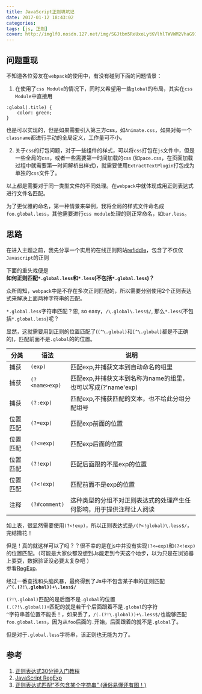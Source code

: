 ```yaml
---
title: JavaScript正则填坑记
date: 2017-01-12 18:43:02
categories:
tags: [js, 正则]
cover: http://imglf0.nosdn.127.net/img/SGJtbm5ReUxoLytKVlhlTWVWM2VhaG91cFJsYmVVdGZCcE9abThuUUJLckx4UHpySW9ZdVhBPT0.jpg?imageView&thumbnail=1680x0&quality=96&stripmeta=0&type=jpg
---
```



## 问题重现

不知道各位旁友在`webpack`的使用中，有没有碰到下面的问题情景：
1. 在使用了`css Module`的情况下，同时又希望用一些`global`的布局，其实在`css Module`中直接用
```
:global(.title) {
    color: green;
}
```
也是可以实现的，但是如果需要引入第三方css，如`Animate.css`，如果对每一个`classname`都进行手动的全局定义，工作量可不小。

2. 关于`css`的打包问题，对于一些组件的样式，可以将`css`打包在`js`文件中，但是一些全局的`css`，或者一些需要第一时间加载的`css` (如`pace.css`，在页面加载过程中就需要第一时间解析出样式)，就需要使用`ExtractTextPlugin`打包成为单独的`css`文件了。

以上都是需要对于同一类型文件的不同处理。在`webpack`中就体现成用正则表达式进行文件名匹配。

为了更优雅的命名，第一种情景来举例，我将全局的样式文件命名成`foo.global.less`，其他需要进行`css module`处理的则正常命名，如`bar.less`。

## 思路

在进入主题之前，我先分享一个实用的在线正则网站[refiddle](http://refiddle.com/)，包含了不仅仅`Javascript`的正则

下面的重头戏便是  
**如何正则匹配`*.global.less`和`*.less`(不包括`*.global.less`)？**

众所周知，`webpack`中是不存在多次正则匹配的，所以需要分别使用2个正则表达式来解决上面两种字符串的匹配。

`*.global.less`字符串匹配？恩, so easy，`/\.global\.less$/`, 那么`*.less`(不包括`*.global.less`)呢？

显然，这就需要用到正则的位置匹配了(`(^\.global)`和`[^\.global]`都是不正确的)，匹配前面不是`.global`的的位置。

| 分类|语法| 说明|
|---|---|---|
| 捕获|`(exp)`|匹配exp,并捕获文本到自动命名的组里|
| 捕获|`(?<name>exp)`|匹配exp,并捕获文本到名称为name的组里，也可以写成(?'name'exp)|
| 捕获|`(?:exp)`| 匹配exp,不捕获匹配的文本，也不给此分组分配组号|
| 位置匹配|`(?=exp)`|匹配exp前面的位置|
| 位置匹配|`(?<=exp)`|匹配exp后面的位置|
| 位置匹配|`(?!exp)`|	匹配后面跟的不是exp的位置|
| 位置匹配|`(?<!exp)`|匹配前面不是exp的位置|
| 注释	|`(?#comment)`|这种类型的分组不对正则表达式的处理产生任何影响，用于提供注释让人阅读|

如上表，很显然需要使用`(?<!exp)`，所以正则表达式是`/(?<!global)\.less$/`，完结撒花！

但是！真的就这样可以了吗？？很不幸的是在js中并没有实现`(?<=exp)`和`(?<!exp)`的位置匹配。（可能是大家伙都没想到Js能走到今天这个地步，以为只是在浏览器上耍耍，数据验证没必要太复杂吧 ）  
参看[RegExp](https://developer.mozilla.org/zh-CN/docs/Web/JavaScript/Reference/Global_Objects/RegExp).

经过一番查找和头脑风暴，最终得到了Js中不包含某子串的正则匹配  
**`/^(.(?!\.global))+\.less$/`**

`(?!\.global)`匹配的是后面不是`.global`的位置  
`(.(?!\.global))+`匹配的就是若干个后面跟着不是`.global`的字符  
`^`字符串首位置不能丢！，如果丢了，`/(.(?!\.global))+\.less$/`也能够匹配`foo.global.less`，因为从`foo`后面的`.`开始，后面跟着的就不是`.global`了。

但是对于`.global.less`字符串，该正则也无能为力了。

## 参考

1. [正则表达式30分钟入门教程](http://deerchao.net/tutorials/regex/regex.htm)
2. [JavaScript RegExp](https://developer.mozilla.org/zh-CN/docs/Web/JavaScript/Reference/Global_Objects/RegExp)
3. [正则表达式匹配“不包含某个字符串” (通俗易懂还有图！)](http://www.cnblogs.com/bvbook/archive/2010/11/03/1867775.html)






